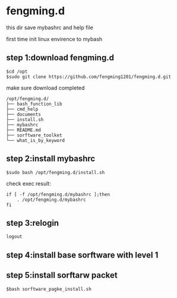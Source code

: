 # fengming.d

this dir save mybashrc and help file

first time init linux envirence to mybash

## **step 1:download fengming.d**

```shell
$cd /opt
$sudo git clone https://github.com/fengming1201/fengming.d.git
```

make sure download completed

```shell
/opt/fengming.d/
├── bash_function_lib
├── cmd_help
├── documents
├── install.sh
├── mybashrc
├── README.md
├── sorftware_toolket
└── what_is_by_keyword
```

## **step 2:install mybashrc**

```shell
$sudo bash /opt/fengming.d/install.sh
```

check exec result:

```shell
if [ -f /opt/fengming.d/mybashrc ];then
    . /opt/fengming.d/mybashrc
fi
```

## **step 3:relogin**

```shell
logout
```

## **step 4:install base sorftware with level 1**

## **step 5:install sorftarw packet**

```shell
$bash sorftware_pagke_install.sh
```
